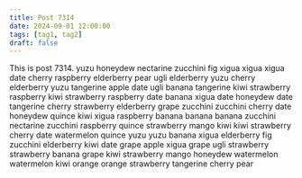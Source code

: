```yaml
---
title: Post 7314
date: 2024-09-01 12:00:00
tags: [tag1, tag2]
draft: false
---
```

This is post 7314.
yuzu
honeydew
nectarine
zucchini
fig
xigua
xigua
xigua
date
cherry
raspberry
elderberry
pear
ugli
elderberry
yuzu
cherry
elderberry
yuzu
tangerine
apple
date
ugli
banana
tangerine
kiwi
strawberry
raspberry
kiwi
strawberry
raspberry
date
banana
xigua
date
honeydew
date
tangerine
cherry
strawberry
elderberry
grape
zucchini
zucchini
cherry
date
honeydew
quince
kiwi
xigua
raspberry
banana
banana
banana
zucchini
nectarine
zucchini
raspberry
quince
strawberry
mango
kiwi
kiwi
strawberry
cherry
date
watermelon
quince
yuzu
yuzu
banana
xigua
elderberry
fig
zucchini
elderberry
kiwi
date
grape
apple
xigua
grape
ugli
strawberry
strawberry
banana
grape
kiwi
strawberry
mango
honeydew
watermelon
watermelon
kiwi
orange
orange
strawberry
tangerine
cherry
pear
